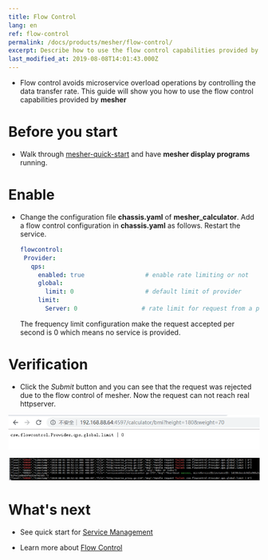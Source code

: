 ```yaml
---
title: Flow Control
lang: en
ref: flow-control
permalink: /docs/products/mesher/flow-control/
excerpt: Describe how to use the flow control capabilities provided by mesher
last_modified_at: 2019-08-08T14:01:43.000Z
---
```


- Flow control avoids microservice overload operations by controlling the data transfer rate. This guide will show you how to use the flow control capabilities provided by **mesher**

# Before you start

- Walk through [mesher-quick-start](/docs/products/mesher/quick-start/) and have **mesher display programs** running.

# Enable

- Change the configuration file **chassis.yaml** of **mesher_calculator**. Add a flow control configuration in **chassis.yaml** as follows. Restart the service.

  ```yaml
  flowcontrol:
   Provider:
     qps:
       enabled: true                 # enable rate limiting or not
       global:
         limit: 0                    # default limit of provider
       limit:
         Server: 0                  # rate limit for request from a provider
  ```

  The frequency limit configuration make the request accepted per second is 0 which means no service is provided.

# Verification

- Click the _Submit_ button and you can see that the request was rejected due to the flow control of mesher. Now the request can not reach real httpserver.

![flow-control-req](/assets/images/mesher/mesher-flow-control-fail.png)

![flow-control-log](/assets/images/mesher/mesher-flow-control-log.png)

# What's next

- See quick start for [Service Management](/docs/products/mesher/service-management/)

- Learn more about [Flow Control](/docs/users/service-configurations/#rate-limiting-policy)
